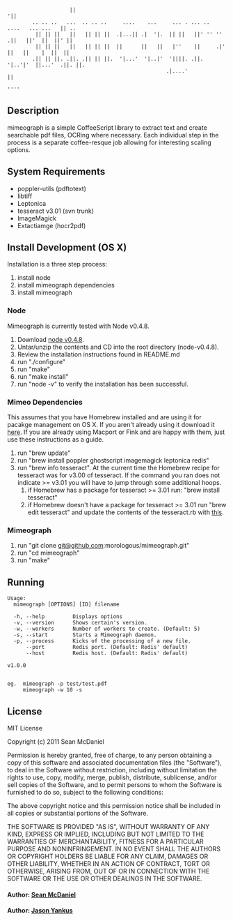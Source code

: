 			            ||                                                              '||      
			.. .. ..   ...  .. .. ..     ....    ...     ... . ... ..   ....   ... ...   || ..   
			 || || ||   ||   || || ||  .|...|| .|  '|.  || ||   ||' '' '' .||   ||'  ||  ||' ||  
			 || || ||   ||   || || ||  ||      ||   ||   |''    ||     .|' ||   ||    |  ||  ||  
			.|| || ||. .||. .|| || ||.  '|...'  '|..|'  '||||. .||.    '|..'|'  ||...'  .||. ||. 
			                                           .|....'                  ||               
			                                                                   ''''              
## Description
mimeograph is a simple CoffeeScript library to extract text and create searchable pdf files, OCRing where necessary.  Each
individual step in the process is a separate coffee-resque job allowing for interesting scaling options.

## System Requirements

- poppler-utils (pdftotext)
- libtiff
- Leptonica
- tesseract v3.01 (svn trunk)
- ImageMagick
- Extactiamge (hocr2pdf)

## Install Development (OS X)
Installation is a three step process:
1. install node
2. install mimeograph dependencies
3. install mimeograph

### Node
Mimeograph is currently tested with Node v0.4.8.
1. Download [node v0.4.8](http://nodejs.org/dist/node-v0.4.8.tar.gz).
1. Untar/unzip the contents and CD into the root directory (node-v0.4.8).
1. Review the installation instructions found in README.md
1. run "./configure"
1. run "make"
1. run "make install"
1. run "node -v" to verify the installation has been successful.

### Mimeo Dependencies
This assumes that you have Homebrew installed and are using it for pacakge management on OS X.  If you aren't already using it download it [here](http://mxcl.github.com/homebrew/).  If you are already using Macport or Fink and are happy with them, just use these instructions as a guide.

1. run "brew update"
1. run "brew install poppler ghostscript imagemagick leptonica redis"
1. run "brew info tesseract".  At the current time the Homebrew recipe for tesseract was for v3.00 of tesseract.  If the command you ran does not indicate >= v3.01 you will have to jump through some additional hoops.
    1. if Homebrew has a package for tesseract >= 3.01 run: "brew install tesseract"
    1. if Homebrew doesn't have a package for tesseract >= 3.01 run "brew edit tesseract" and update the contents of the tesseract.rb with [this](https://github.com/rwst/homebrew/blob/master/Library/Formula/tesseract.rb).

### Mimeograph
1. run "git clone git@github.com:morologous/mimeograph.git"
1. run "cd mimeograph"
1. run "make"

## Running

	Usage:
	  mimeograph [OPTIONS] [ID] filename

	  -h, --help         Displays options
	  -v, --version      Shows certain's version.
	  -w, --workers      Number of workers to create. (Default: 5)
	  -s, --start        Starts a Mimeograph daemon.
	  -p, --process      Kicks of the processing of a new file.
	      --port         Redis port. (Default: Redis' default)
	      --host         Redis host. (Default: Redis' default)

	v1.0.0

	
	eg.  mimeograph -p test/test.pdf
	     mimeograph -w 10 -s

## License

MIT License

Copyright (c) 2011 Sean McDaniel

Permission is hereby granted, free of charge, to any person obtaining a copy
of this software and associated documentation files (the "Software"), to deal
in the Software without restriction, including without limitation the rights
to use, copy, modify, merge, publish, distribute, sublicense, and/or sell
copies of the Software, and to permit persons to whom the Software is
furnished to do so, subject to the following conditions:

The above copyright notice and this permission notice shall be included in
all copies or substantial portions of the Software.

THE SOFTWARE IS PROVIDED "AS IS", WITHOUT WARRANTY OF ANY KIND, EXPRESS OR
IMPLIED, INCLUDING BUT NOT LIMITED TO THE WARRANTIES OF MERCHANTABILITY,
FITNESS FOR A PARTICULAR PURPOSE AND NONINFRINGEMENT. IN NO EVENT SHALL THE
AUTHORS OR COPYRIGHT HOLDERS BE LIABLE FOR ANY CLAIM, DAMAGES OR OTHER
LIABILITY, WHETHER IN AN ACTION OF CONTRACT, TORT OR OTHERWISE, ARISING FROM,
OUT OF OR IN CONNECTION WITH THE SOFTWARE OR THE USE OR OTHER DEALINGS IN
THE SOFTWARE.

#### Author: [Sean McDaniel]()
#### Author: [Jason Yankus]()

